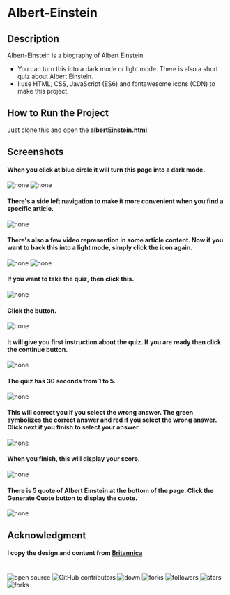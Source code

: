 # Albert-Einstein

## Description
Albert-Einstein is a biography of Albert Einstein.

- You can turn this into a dark mode or light mode. There is also a short quiz about Albert Einstein.
- I use HTML, CSS, JavaScript (ES6) and fontawesome icons (CDN) to make this project.

## How to Run the Project
Just clone this and open the **albertEinstein.html**.

## Screenshots
#### When you click at blue circle it will turn this page into a dark mode.
![none](screenshots/1.png?raw=true)
![none](screenshots/2.png?raw=true) 
#### There's a side left navigation to make it more convenient when you find a specific article.
![none](screenshots/3.png?raw=true)
#### There's also a few video represention in some article content. Now if you want to back this into a light mode, simply click the icon again.
![none](screenshots/4.png?raw=true)
![none](screenshots/5.png?raw=true) 
#### If you want to take the quiz, then click this.
![none](screenshots/6.png?raw=true)
#### Click the button.
![none](screenshots/7.png?raw=true)
#### It will give you first instruction about the quiz. If you are ready then click the **continue button**.
![none](screenshots/8.png?raw=true) 
#### The quiz has 30 seconds from 1 to 5.
![none](screenshots/9.png?raw=true)
#### This will correct you if you select the wrong answer. The green symbolizes the correct answer and red if you select the wrong answer. Click next if you finish to select your answer.
![none](screenshots/10.png?raw=true)
#### When you finish, this will display your score.
![none](screenshots/11.png?raw=true)
#### There is 5 quote of Albert Einstein at the bottom of the page. Click the **Generate Quote** button to display the quote.
![none](screenshots/13.png?raw=true)

## Acknowledgment
#### I copy the design and content from [Britannica](https://www.britannica.com/biography/Albert-Einstein/Legacy) 
#

![open source](https://img.shields.io/badge/Open%20Source-%F0%9F%92%9A-white)
![GitHub contributors](https://img.shields.io/github/contributors/Llanz-dev/Albert-Einstein)
![down](https://img.shields.io/github/downloads/Llanz-dev/Albert-Einstein/total)
![forks](https://img.shields.io/github/last-commit/Llanz-dev/Albert-Einstein)
![followers](https://img.shields.io/github/followers/Llanz-dev?style=social)
![stars](https://img.shields.io/github/stars/Llanz-dev?style=social)
![forks](https://img.shields.io/github/forks/Llanz-dev/Albert-Einstein?style=social)
